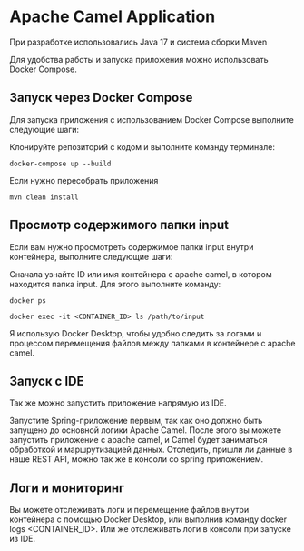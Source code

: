 # Apache Camel Application

При разработке использовались Java 17 и система сборки Maven

Для удобства работы и запуска приложения можно использовать Docker Compose.

## Запуск через Docker Compose

Для запуска приложения с использованием Docker Compose выполните следующие шаги:

Клонируйте репозиторий с кодом и выполните команду терминале:
```
docker-compose up --build
```
Если нужно пересобрать приложения 
```
mvn clean install
```
## Просмотр содержимого папки input

Если вам нужно просмотреть содержимое папки input внутри контейнера, выполните следующие шаги:

Сначала узнайте ID или имя контейнера c apache camel, в котором находится папка input. Для этого выполните команду:
```
docker ps
```
```
docker exec -it <CONTAINER_ID> ls /path/to/input
```
Я использую Docker Desktop, чтобы удобно следить за логами и процессом перемещения файлов между папками в контейнере с apache camel.

## Запуск с IDE
Так же можно запустить приложение напрямую из IDE.

Запустите Spring-приложение первым, так как оно должно быть запущено до основной логики Apache Camel.
После этого вы можете запустить приложение с apache camel, и Camel будет заниматься обработкой и маршрутизацией данных.
Отследить, пришли ли данные в наше REST API, можно так же в консоли со spring приложением.

## Логи и мониторинг
Вы можете отслеживать логи и перемещение файлов внутри контейнера с помощью Docker Desktop, или выполнив команду docker logs <CONTAINER_ID>. 
Или же отслеживать логи в консоли при запуске из IDE.
